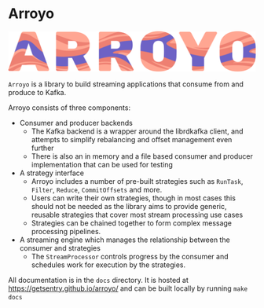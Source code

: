 # Arroyo

<p align="center">
    <!-- do not specify height so that it scales proportionally on mobile -->
    <img src=docs/source/_static/arroyo-banner.png width=583 />
</p>

`Arroyo` is a library to build streaming applications that consume from and produce to Kafka.

Arroyo consists of three components:

* Consumer and producer backends
    - The Kafka backend is a wrapper around the librdkafka client, and attempts to simplify rebalancing and offset management even further
    - There is also an in memory and a file based consumer and producer implementation that can be used for testing
* A strategy interface
    - Arroyo includes a number of pre-built strategies such as `RunTask`, `Filter`, `Reduce`, `CommitOffsets` and more.
    - Users can write their own strategies, though in most cases this should not be needed as the library aims to provide generic, reusable strategies that cover most stream processing use cases
    - Strategies can be chained together to form complex message processing pipelines.
* A streaming engine which manages the relationship between the consumer and strategies
    - The `StreamProcessor` controls progress by the consumer and schedules work for execution by the strategies.

All documentation is in the `docs` directory. It is hosted at https://getsentry.github.io/arroyo/ and can be built locally by running `make docs`
